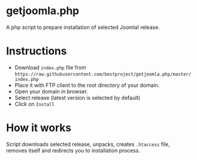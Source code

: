 # getjoomla.php
A php script to prepare installation of selected Joomla! release.

# Instructions
- Download `index.php` file from `https://raw.githubusercontent.com/bestproject/getjoomla.php/master/index.php`
- Place it with FTP client to the root directory of your domain.
- Open your domain in browser.
- Select release (latest version is selected by default)
- Click on `Install`
 
# How it works
Script downloads selected release, unpacks, creates `.htaccess` file, removes itself and redirects you to installation process.
